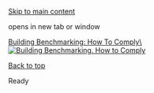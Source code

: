 [Skip to main content](https://www.pittsburghpa.gov/Business-Development/City-Planning/Planning-banner/Building-Benchmarking#main-content)

opens in new tab or window

[Building Benchmarking: How To Comply\\
![Building Benchmarking. How to Comply](https://www.pittsburghpa.gov/files/assets/city/v/1/dcp/images/4089_benchmarking-feature.png)](https://www.pittsburghpa.gov/Business-Development/Sustainability/Building-Benchmarking-Compliance/How-to-Comply)

[Back to top](https://www.pittsburghpa.gov/Business-Development/City-Planning/Planning-banner/Building-Benchmarking#body-top)

Ready

